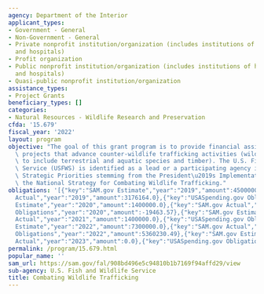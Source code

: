 ```yaml
---
agency: Department of the Interior
applicant_types:
- Government - General
- Non-Government - General
- Private nonprofit institution/organization (includes institutions of higher education
  and hospitals)
- Profit organization
- Public nonprofit institution/organization (includes institutions of higher education
  and hospitals)
- Quasi-public nonprofit institution/organization
assistance_types:
- Project Grants
beneficiary_types: []
categories:
- Natural Resources - Wildlife Research and Preservation
cfda: '15.679'
fiscal_year: '2022'
layout: program
objective: "The goal of this grant program is to provide financial assistance to innovative\
  \ projects that advance counter-wildlife trafficking activities (wildlife defined\
  \ to include terrestrial and aquatic species and timber). The U.S. Fish & Wildlife\
  \ Service (USFWS) is identified as a lead or a participating agency in all of the\
  \ Strategic Priorities stemming from the President\u2019s Implementation Plan of\
  \ the National Strategy for Combating Wildlife Trafficking."
obligations: '[{"key":"SAM.gov Estimate","year":"2019","amount":4500000.0},{"key":"SAM.gov
  Actual","year":"2019","amount":3176164.0},{"key":"USASpending.gov Obligations","year":"2019","amount":3222270.96},{"key":"SAM.gov
  Estimate","year":"2020","amount":1400000.0},{"key":"SAM.gov Actual","year":"2020","amount":0.0},{"key":"USASpending.gov
  Obligations","year":"2020","amount":-19463.57},{"key":"SAM.gov Estimate","year":"2021","amount":1000000.0},{"key":"SAM.gov
  Actual","year":"2021","amount":1400000.0},{"key":"USASpending.gov Obligations","year":"2021","amount":1379658.0},{"key":"SAM.gov
  Estimate","year":"2022","amount":7300000.0},{"key":"SAM.gov Actual","year":"2022","amount":2400000.0},{"key":"USASpending.gov
  Obligations","year":"2022","amount":5360230.49},{"key":"SAM.gov Estimate","year":"2023","amount":1400000.0},{"key":"SAM.gov
  Actual","year":"2023","amount":0.0},{"key":"USASpending.gov Obligations","year":"2023","amount":1961130.32}]'
permalink: /program/15.679.html
popular_name: ''
sam_url: https://sam.gov/fal/908bd496e5c94810b1b7169f94affd29/view
sub-agency: U.S. Fish and Wildlife Service
title: Combating Wildlife Trafficking
---
```

